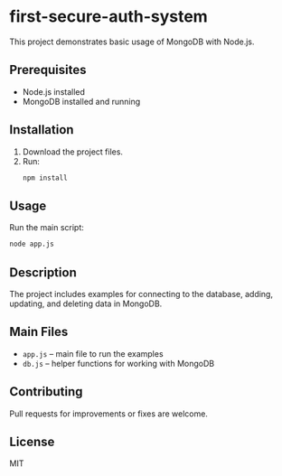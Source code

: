 # first-secure-auth-system

This project demonstrates basic usage of MongoDB with Node.js.

## Prerequisites

- Node.js installed
- MongoDB installed and running

## Installation

1. Download the project files.
2. Run:
    ```bash
    npm install
    ```

## Usage

Run the main script:
```bash
node app.js
```

## Description

The project includes examples for connecting to the database, adding, updating, and deleting data in MongoDB.

## Main Files

- `app.js` – main file to run the examples
- `db.js` – helper functions for working with MongoDB

## Contributing

Pull requests for improvements or fixes are welcome.

## License

MIT
